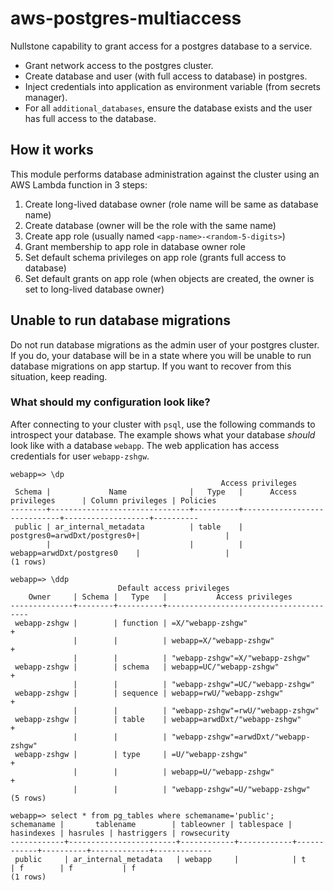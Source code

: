 # aws-postgres-multiaccess

Nullstone capability to grant access for a postgres database to a service.
- Grant network access to the postgres cluster.
- Create database and user (with full access to database) in postgres.
- Inject credentials into application as environment variable (from secrets manager).
- For all `additional_databases`, ensure the database exists and the user has full access to the database.

## How it works

This module performs database administration against the cluster using an AWS Lambda function in 3 steps:
1. Create long-lived database owner (role name will be same as database name)
2. Create database (owner will be the role with the same name)
3. Create app role (usually named `<app-name>-<random-5-digits>`)
4. Grant membership to app role in database owner role
5. Set default schema privileges on app role (grants full access to database)
6. Set default grants on app role (when objects are created, the owner is set to long-lived database owner)

## Unable to run database migrations

Do not run database migrations as the admin user of your postgres cluster.
If you do, your database will be in a state where you will be unable to run database migrations on app startup.
If you want to recover from this situation, keep reading.

### What should my configuration look like?

After connecting to your cluster with `psql`, use the following commands to introspect your database.
The example shows what your database *should* look like with a database `webapp`.
The web application has access credentials for user `webapp-zshgw`.

```shell
webapp=> \dp
                                               Access privileges
 Schema |             Name              |   Type   |      Access privileges      | Column privileges | Policies
--------+-------------------------------+----------+-----------------------------+-------------------+----------
 public | ar_internal_metadata          | table    | postgres0=arwdDxt/postgres0+|                   |
        |                               |          | webapp=arwdDxt/postgres0    |                   |
(1 rows)
```

```shell
webapp=> \ddp
                        Default access privileges
    Owner     | Schema |   Type   |           Access privileges           
--------------+--------+----------+---------------------------------------
 webapp-zshgw |        | function | =X/"webapp-zshgw"                    +
              |        |          | webapp=X/"webapp-zshgw"              +
              |        |          | "webapp-zshgw"=X/"webapp-zshgw"
 webapp-zshgw |        | schema   | webapp=UC/"webapp-zshgw"             +
              |        |          | "webapp-zshgw"=UC/"webapp-zshgw"
 webapp-zshgw |        | sequence | webapp=rwU/"webapp-zshgw"            +
              |        |          | "webapp-zshgw"=rwU/"webapp-zshgw"
 webapp-zshgw |        | table    | webapp=arwdDxt/"webapp-zshgw"        +
              |        |          | "webapp-zshgw"=arwdDxt/"webapp-zshgw"
 webapp-zshgw |        | type     | =U/"webapp-zshgw"                    +
              |        |          | webapp=U/"webapp-zshgw"              +
              |        |          | "webapp-zshgw"=U/"webapp-zshgw"
(5 rows)
```

```shell
webapp=> select * from pg_tables where schemaname='public';
schemaname |       tablename        | tableowner | tablespace | hasindexes | hasrules | hastriggers | rowsecurity 
------------+------------------------+------------+------------+------------+----------+-------------+-------------
 public     | ar_internal_metadata   | webapp     |            | t          | f        | f           | f
(1 rows)
```
